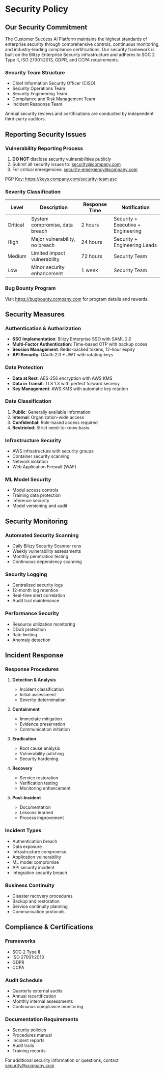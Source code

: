 # Security Policy

## Our Security Commitment

The Customer Success AI Platform maintains the highest standards of enterprise security through comprehensive controls, continuous monitoring, and industry-leading compliance certifications. Our security framework is built on the Blitzy Enterprise Security infrastructure and adheres to SOC 2 Type II, ISO 27001:2013, GDPR, and CCPA requirements.

### Security Team Structure
- Chief Information Security Officer (CISO)
- Security Operations Team
- Security Engineering Team
- Compliance and Risk Management Team
- Incident Response Team

Annual security reviews and certifications are conducted by independent third-party auditors.

## Reporting Security Issues

### Vulnerability Reporting Process

1. **DO NOT** disclose security vulnerabilities publicly
2. Submit all security issues to: security@company.com
3. For critical emergencies: security-emergency@company.com

PGP Key: https://keys.company.com/security-team.asc

### Severity Classification

| Level | Description | Response Time | Notification |
|-------|-------------|---------------|--------------|
| Critical | System compromise, data breach | 2 hours | Security + Executive + Engineering |
| High | Major vulnerability, no breach | 24 hours | Security + Engineering Leads |
| Medium | Limited impact vulnerability | 72 hours | Security Team |
| Low | Minor security enhancement | 1 week | Security Team |

### Bug Bounty Program
Visit https://bugbounty.company.com for program details and rewards.

## Security Measures

### Authentication & Authorization
- **SSO Implementation**: Blitzy Enterprise SSO with SAML 2.0
- **Multi-Factor Authentication**: Time-based OTP with backup codes
- **Session Management**: Redis-backed tokens, 12-hour expiry
- **API Security**: OAuth 2.0 + JWT with rotating keys

### Data Protection
- **Data at Rest**: AES-256 encryption with AWS KMS
- **Data in Transit**: TLS 1.3 with perfect forward secrecy
- **Key Management**: AWS KMS with automatic key rotation

### Data Classification
1. **Public**: Generally available information
2. **Internal**: Organization-wide access
3. **Confidential**: Role-based access required
4. **Restricted**: Strict need-to-know basis

### Infrastructure Security
- AWS infrastructure with security groups
- Container security scanning
- Network isolation
- Web Application Firewall (WAF)

### ML Model Security
- Model access controls
- Training data protection
- Inference security
- Model versioning and audit

## Security Monitoring

### Automated Security Scanning
- Daily Blitzy Security Scanner runs
- Weekly vulnerability assessments
- Monthly penetration testing
- Continuous dependency scanning

### Security Logging
- Centralized security logs
- 12-month log retention
- Real-time alert correlation
- Audit trail maintenance

### Performance Security
- Resource utilization monitoring
- DDoS protection
- Rate limiting
- Anomaly detection

## Incident Response

### Response Procedures

1. **Detection & Analysis**
   - Incident classification
   - Initial assessment
   - Severity determination

2. **Containment**
   - Immediate mitigation
   - Evidence preservation
   - Communication initiation

3. **Eradication**
   - Root cause analysis
   - Vulnerability patching
   - Security hardening

4. **Recovery**
   - Service restoration
   - Verification testing
   - Monitoring enhancement

5. **Post-Incident**
   - Documentation
   - Lessons learned
   - Process improvement

### Incident Types
- Authentication breach
- Data exposure
- Infrastructure compromise
- Application vulnerability
- ML model compromise
- API security incident
- Integration security breach

### Business Continuity
- Disaster recovery procedures
- Backup and restoration
- Service continuity planning
- Communication protocols

## Compliance & Certifications

### Frameworks
- SOC 2 Type II
- ISO 27001:2013
- GDPR
- CCPA

### Audit Schedule
- Quarterly external audits
- Annual recertification
- Monthly internal assessments
- Continuous compliance monitoring

### Documentation Requirements
- Security policies
- Procedures manual
- Incident reports
- Audit trails
- Training records

For additional security information or questions, contact security@company.com
